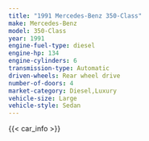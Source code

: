 ```yaml
---
title: "1991 Mercedes-Benz 350-Class"
make: Mercedes-Benz
model: 350-Class
year: 1991
engine-fuel-type: diesel
engine-hp: 134
engine-cylinders: 6
transmission-type: Automatic
driven-wheels: Rear wheel drive
number-of-doors: 4
market-category: Diesel,Luxury
vehicle-size: Large
vehicle-style: Sedan
---
```


{{< car_info >}}

